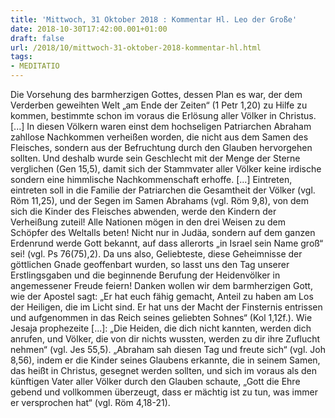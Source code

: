 ```yaml
---
title: 'Mittwoch, 31 Oktober 2018 : Kommentar Hl. Leo der Große'
date: 2018-10-30T17:42:00.001+01:00
draft: false
url: /2018/10/mittwoch-31-oktober-2018-kommentar-hl.html
tags: 
- MEDITATIO
---
```


Die Vorsehung des barmherzigen Gottes, dessen Plan es war, der dem Verderben geweihten Welt „am Ende der Zeiten“ (1 Petr 1,20) zu Hilfe zu kommen, bestimmte schon im voraus die Erlösung aller Völker in Christus. \[...\] In diesen Völkern waren einst dem hochseligen Patriarchen Abraham zahllose Nachkommen verheißen worden, die nicht aus dem Samen des Fleisches, sondern aus der Befruchtung durch den Glauben hervorgehen sollten. Und deshalb wurde sein Geschlecht mit der Menge der Sterne verglichen (Gen 15,5), damit sich der Stammvater aller Völker keine irdische sondern eine himmlische Nachkommenschaft erhoffe. \[...\] Eintreten, eintreten soll in die Familie der Patriarchen die Gesamtheit der Völker (vgl. Röm 11,25), und der Segen im Samen Abrahams (vgl. Röm 9,8), von dem sich die Kinder des Fleisches abwenden, werde den Kindern der Verheißung zuteil! Alle Nationen mögen in den drei Weisen zu dem Schöpfer des Weltalls beten! Nicht nur in Judäa, sondern auf dem ganzen Erdenrund werde Gott bekannt, auf dass allerorts „in Israel sein Name groß“ sei! (vgl. Ps 76(75),2). Da uns also, Geliebteste, diese Geheimnisse der göttlichen Gnade geoffenbart wurden, so lasst uns den Tag unserer Erstlingsgaben und die beginnende Berufung der Heidenvölker in angemessener Freude feiern! Danken wollen wir dem barmherzigen Gott, wie der Apostel sagt: „Er hat euch fähig gemacht, Anteil zu haben am Los der Heiligen, die im Licht sind. Er hat uns der Macht der Finsternis entrissen und aufgenommen in das Reich seines geliebten Sohnes“ (Kol 1,12f.). Wie Jesaja prophezeite \[...\]: „Die Heiden, die dich nicht kannten, werden dich anrufen, und Völker, die von dir nichts wussten, werden zu dir ihre Zuflucht nehmen“ (vgl. Jes 55,5). „Abraham sah diesen Tag und freute sich“ (vgl. Joh 8,56), indem er die Kinder seines Glaubens erkannte, die in seinem Samen, das heißt in Christus, gesegnet werden sollten, und sich im voraus als den künftigen Vater aller Völker durch den Glauben schaute, „Gott die Ehre gebend und vollkommen überzeugt, dass er mächtig ist zu tun, was immer er versprochen hat“ (vgl. Röm 4,18-21).